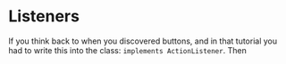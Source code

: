 Listeners
===

If you think back to when you discovered buttons, and in that tutorial you had to write this into the class: `implements ActionListener`. Then
